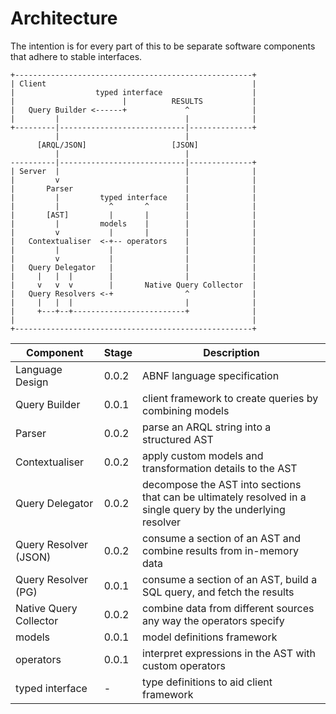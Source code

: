 # Architecture

The intention is for every part of this to be separate software components
that adhere to stable interfaces.

```
+-----------------------------------------------------+
| Client                                              |
|                  typed interface                    |
|                        |          RESULTS           |
|   Query Builder <------+             ^              |
|         |                            |              |
+---------|----------------------------|--------------+
          |                            |
      [ARQL/JSON]                   [JSON]
          |                            |
----------|----------------------------|--------------+
| Server  |                            |              |
|         v                            |              |
|       Parser                         |              |
|         |         typed interface    |              |
|         |           ^       ^        |              |
|       [AST]         |       |        |              |
|         |         models    |        |              |
|         v           |       |        |              |
|   Contextualiser  <-+-- operators    |              |
|         |           |                |              |
|         v           |                |              |
|   Query Delegator   |                |              |
|     |   |  |        |                |              |
|     v   v  v        |       Native Query Collector  |
|   Query Resolvers <-+                ^              |
|     |   |  |                         |              |
|     +---+--+-------------------------+              |
|                                                     |
+-----------------------------------------------------+
```

| Component              | Stage | Description                                                                                                  |
| ---------------------- | ----- | ------------------------------------------------------------------------------------------------------------ |
| Language Design        | 0.0.2 | ABNF language specification                                                                                  |
| Query Builder          | 0.0.1 | client framework to create queries by combining models                                                       |
| Parser                 | 0.0.2 | parse an ARQL string into a structured AST                                                                   |
| Contextualiser         | 0.0.2 | apply custom models and transformation details to the AST                                                    |
| Query Delegator        | 0.0.2 | decompose the AST into sections that can be ultimately resolved in a single query by the underlying resolver |
| Query Resolver (JSON)  | 0.0.2 | consume a section of an AST and combine results from in-memory data                                          |
| Query Resolver (PG)    | 0.0.1 | consume a section of an AST, build a SQL query, and fetch the results                                        |
| Native Query Collector | 0.0.2 | combine data from different sources any way the operators specify                                            |
| models                 | 0.0.1 | model definitions framework                                                                                  |
| operators              | 0.0.1 | interpret expressions in the AST with custom operators                                                       |
| typed interface        | -     | type definitions to aid client framework                                                                     |
